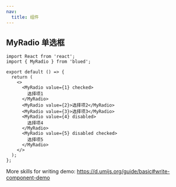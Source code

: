 ```yaml
---
nav:
  title: 组件
---
```


## MyRadio 单选框

```tsx
import React from 'react';
import { MyRadio } from 'blued';

export default () => {
  return (
    <>
      <MyRadio value={1} checked>
        选择项1
      </MyRadio>
      <MyRadio value={2}>选择项2</MyRadio>
      <MyRadio value={3}>选择项3</MyRadio>
      <MyRadio value={4} disabled>
        选择项4
      </MyRadio>
      <MyRadio value={5} disabled checked>
        选择项5
      </MyRadio>
    </>
  );
};
```

More skills for writing demo: https://d.umijs.org/guide/basic#write-component-demo
